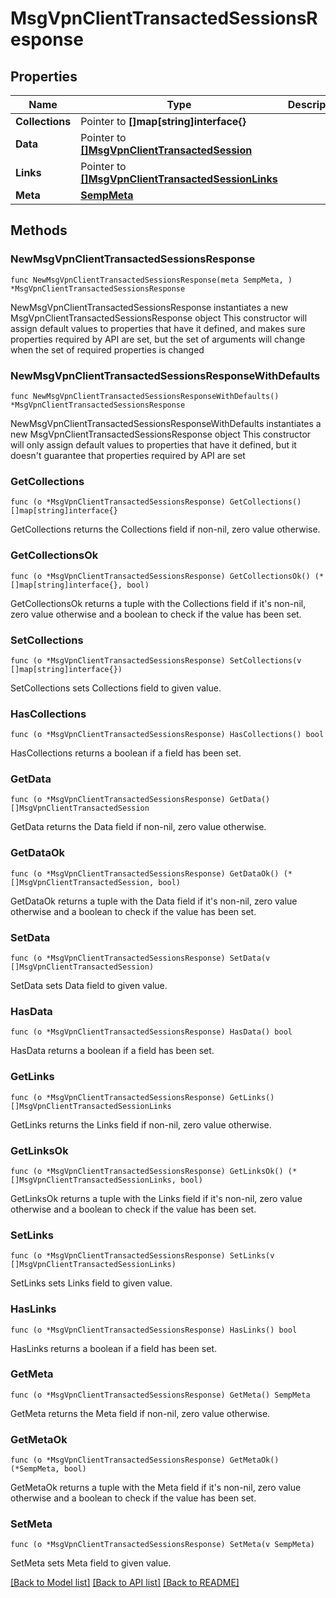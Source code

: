 # MsgVpnClientTransactedSessionsResponse

## Properties

Name | Type | Description | Notes
------------ | ------------- | ------------- | -------------
**Collections** | Pointer to **[]map[string]interface{}** |  | [optional] 
**Data** | Pointer to [**[]MsgVpnClientTransactedSession**](MsgVpnClientTransactedSession.md) |  | [optional] 
**Links** | Pointer to [**[]MsgVpnClientTransactedSessionLinks**](MsgVpnClientTransactedSessionLinks.md) |  | [optional] 
**Meta** | [**SempMeta**](SempMeta.md) |  | 

## Methods

### NewMsgVpnClientTransactedSessionsResponse

`func NewMsgVpnClientTransactedSessionsResponse(meta SempMeta, ) *MsgVpnClientTransactedSessionsResponse`

NewMsgVpnClientTransactedSessionsResponse instantiates a new MsgVpnClientTransactedSessionsResponse object
This constructor will assign default values to properties that have it defined,
and makes sure properties required by API are set, but the set of arguments
will change when the set of required properties is changed

### NewMsgVpnClientTransactedSessionsResponseWithDefaults

`func NewMsgVpnClientTransactedSessionsResponseWithDefaults() *MsgVpnClientTransactedSessionsResponse`

NewMsgVpnClientTransactedSessionsResponseWithDefaults instantiates a new MsgVpnClientTransactedSessionsResponse object
This constructor will only assign default values to properties that have it defined,
but it doesn't guarantee that properties required by API are set

### GetCollections

`func (o *MsgVpnClientTransactedSessionsResponse) GetCollections() []map[string]interface{}`

GetCollections returns the Collections field if non-nil, zero value otherwise.

### GetCollectionsOk

`func (o *MsgVpnClientTransactedSessionsResponse) GetCollectionsOk() (*[]map[string]interface{}, bool)`

GetCollectionsOk returns a tuple with the Collections field if it's non-nil, zero value otherwise
and a boolean to check if the value has been set.

### SetCollections

`func (o *MsgVpnClientTransactedSessionsResponse) SetCollections(v []map[string]interface{})`

SetCollections sets Collections field to given value.

### HasCollections

`func (o *MsgVpnClientTransactedSessionsResponse) HasCollections() bool`

HasCollections returns a boolean if a field has been set.

### GetData

`func (o *MsgVpnClientTransactedSessionsResponse) GetData() []MsgVpnClientTransactedSession`

GetData returns the Data field if non-nil, zero value otherwise.

### GetDataOk

`func (o *MsgVpnClientTransactedSessionsResponse) GetDataOk() (*[]MsgVpnClientTransactedSession, bool)`

GetDataOk returns a tuple with the Data field if it's non-nil, zero value otherwise
and a boolean to check if the value has been set.

### SetData

`func (o *MsgVpnClientTransactedSessionsResponse) SetData(v []MsgVpnClientTransactedSession)`

SetData sets Data field to given value.

### HasData

`func (o *MsgVpnClientTransactedSessionsResponse) HasData() bool`

HasData returns a boolean if a field has been set.

### GetLinks

`func (o *MsgVpnClientTransactedSessionsResponse) GetLinks() []MsgVpnClientTransactedSessionLinks`

GetLinks returns the Links field if non-nil, zero value otherwise.

### GetLinksOk

`func (o *MsgVpnClientTransactedSessionsResponse) GetLinksOk() (*[]MsgVpnClientTransactedSessionLinks, bool)`

GetLinksOk returns a tuple with the Links field if it's non-nil, zero value otherwise
and a boolean to check if the value has been set.

### SetLinks

`func (o *MsgVpnClientTransactedSessionsResponse) SetLinks(v []MsgVpnClientTransactedSessionLinks)`

SetLinks sets Links field to given value.

### HasLinks

`func (o *MsgVpnClientTransactedSessionsResponse) HasLinks() bool`

HasLinks returns a boolean if a field has been set.

### GetMeta

`func (o *MsgVpnClientTransactedSessionsResponse) GetMeta() SempMeta`

GetMeta returns the Meta field if non-nil, zero value otherwise.

### GetMetaOk

`func (o *MsgVpnClientTransactedSessionsResponse) GetMetaOk() (*SempMeta, bool)`

GetMetaOk returns a tuple with the Meta field if it's non-nil, zero value otherwise
and a boolean to check if the value has been set.

### SetMeta

`func (o *MsgVpnClientTransactedSessionsResponse) SetMeta(v SempMeta)`

SetMeta sets Meta field to given value.



[[Back to Model list]](../README.md#documentation-for-models) [[Back to API list]](../README.md#documentation-for-api-endpoints) [[Back to README]](../README.md)


